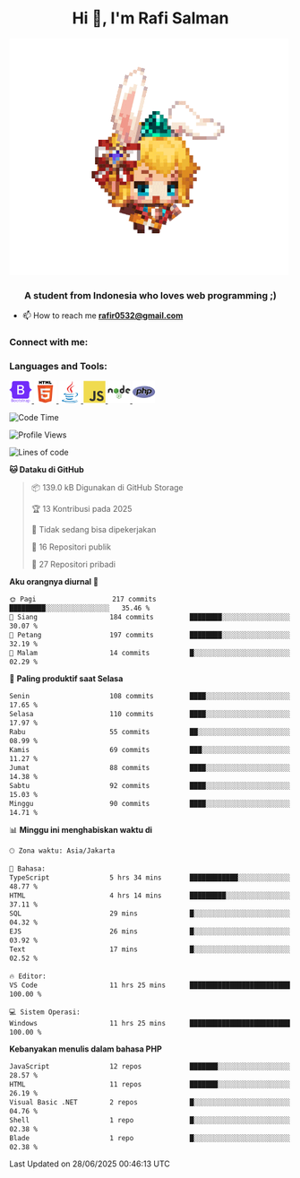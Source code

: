 <h1 align="center">Hi 👋, I'm Rafi Salman</h1>
<img src="img/lp.gif" /> 
<h3 align="center">A student from Indonesia who loves web programming ;)</h3>

- 📫 How to reach me **rafir0532@gmail.com**

<h3 align="left">Connect with me:</h3>
<p align="left">
</p>

<h3 align="left">Languages and Tools:</h3>
<p align="left"> <a href="https://getbootstrap.com" target="_blank" rel="noreferrer"> <img src="https://raw.githubusercontent.com/devicons/devicon/master/icons/bootstrap/bootstrap-plain-wordmark.svg" alt="bootstrap" width="40" height="40"/> </a> <a href="https://www.w3.org/html/" target="_blank" rel="noreferrer"> <img src="https://raw.githubusercontent.com/devicons/devicon/master/icons/html5/html5-original-wordmark.svg" alt="html5" width="40" height="40"/> </a> <a href="https://www.java.com" target="_blank" rel="noreferrer"> <img src="https://raw.githubusercontent.com/devicons/devicon/master/icons/java/java-original.svg" alt="java" width="40" height="40"/> </a> <a href="https://developer.mozilla.org/en-US/docs/Web/JavaScript" target="_blank" rel="noreferrer"> <img src="https://raw.githubusercontent.com/devicons/devicon/master/icons/javascript/javascript-original.svg" alt="javascript" width="40" height="40"/> </a> <a href="https://nodejs.org" target="_blank" rel="noreferrer"> <img src="https://raw.githubusercontent.com/devicons/devicon/master/icons/nodejs/nodejs-original-wordmark.svg" alt="nodejs" width="40" height="40"/> </a> <a href="https://www.php.net" target="_blank" rel="noreferrer"> <img src="https://raw.githubusercontent.com/devicons/devicon/master/icons/php/php-original.svg" alt="php" width="40" height="40"/> </a> </p>

<!--START_SECTION:waka-->
![Code Time](http://img.shields.io/badge/Code%20Time-463%20hrs%2033%20mins-blue)

![Profile Views](http://img.shields.io/badge/Profil%20dilihat-0-blue)

![Lines of code](https://img.shields.io/badge/Sejak%20Hello%20World%20aku%20telah%20menulis-1.8%20million%20baris%20kode-blue)

**🐱 Dataku di GitHub** 

> 📦 139.0 kB Digunakan di GitHub Storage 
 > 
> 🏆 13 Kontribusi pada 2025
 > 
> 🚫 Tidak sedang bisa dipekerjakan
 > 
> 📜 16 Repositori publik 
 > 
> 🔑 27 Repositori pribadi 
 > 
**Aku orangnya diurnal 🐤** 

```text
🌞 Pagi                   217 commits         █████████░░░░░░░░░░░░░░░░   35.46 % 
🌆 Siang                  184 commits         ████████░░░░░░░░░░░░░░░░░   30.07 % 
🌃 Petang                 197 commits         ████████░░░░░░░░░░░░░░░░░   32.19 % 
🌙 Malam                  14 commits          █░░░░░░░░░░░░░░░░░░░░░░░░   02.29 % 
```
📅 **Paling produktif saat Selasa** 

```text
Senin                    108 commits         ████░░░░░░░░░░░░░░░░░░░░░   17.65 % 
Selasa                   110 commits         ████░░░░░░░░░░░░░░░░░░░░░   17.97 % 
Rabu                     55 commits          ██░░░░░░░░░░░░░░░░░░░░░░░   08.99 % 
Kamis                    69 commits          ███░░░░░░░░░░░░░░░░░░░░░░   11.27 % 
Jumat                    88 commits          ████░░░░░░░░░░░░░░░░░░░░░   14.38 % 
Sabtu                    92 commits          ████░░░░░░░░░░░░░░░░░░░░░   15.03 % 
Minggu                   90 commits          ████░░░░░░░░░░░░░░░░░░░░░   14.71 % 
```


📊 **Minggu ini menghabiskan waktu di** 

```text
🕑︎ Zona waktu: Asia/Jakarta

💬 Bahasa: 
TypeScript               5 hrs 34 mins       ████████████░░░░░░░░░░░░░   48.77 % 
HTML                     4 hrs 14 mins       █████████░░░░░░░░░░░░░░░░   37.11 % 
SQL                      29 mins             █░░░░░░░░░░░░░░░░░░░░░░░░   04.32 % 
EJS                      26 mins             █░░░░░░░░░░░░░░░░░░░░░░░░   03.92 % 
Text                     17 mins             █░░░░░░░░░░░░░░░░░░░░░░░░   02.52 % 

🔥 Editor: 
VS Code                  11 hrs 25 mins      █████████████████████████   100.00 % 

💻 Sistem Operasi: 
Windows                  11 hrs 25 mins      █████████████████████████   100.00 % 
```

**Kebanyakan menulis dalam bahasa PHP** 

```text
JavaScript               12 repos            ███████░░░░░░░░░░░░░░░░░░   28.57 % 
HTML                     11 repos            ███████░░░░░░░░░░░░░░░░░░   26.19 % 
Visual Basic .NET        2 repos             █░░░░░░░░░░░░░░░░░░░░░░░░   04.76 % 
Shell                    1 repo              █░░░░░░░░░░░░░░░░░░░░░░░░   02.38 % 
Blade                    1 repo              █░░░░░░░░░░░░░░░░░░░░░░░░   02.38 % 
```




 Last Updated on 28/06/2025 00:46:13 UTC
<!--END_SECTION:waka-->

